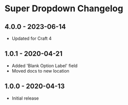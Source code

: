 # Super Dropdown Changelog

## 4.0.0 - 2023-06-14
- Updated for Craft 4

## 1.0.1 - 2020-04-21
- Added 'Blank Option Label' field
- Moved docs to new location

## 1.0.0 - 2020-04-13
- Initial release
